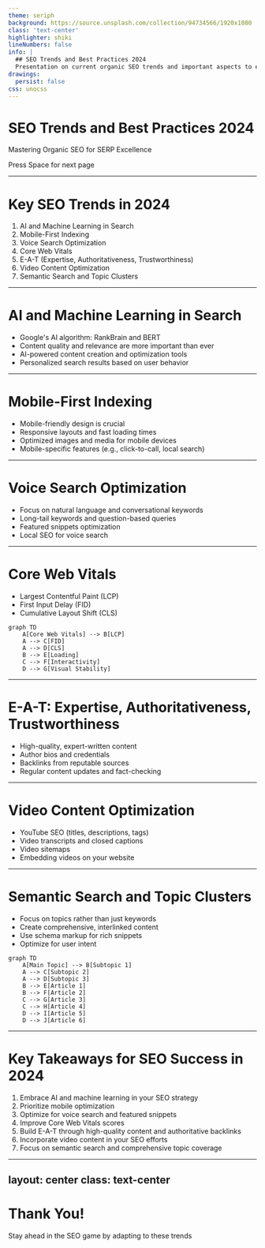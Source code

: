 ```yaml
---
theme: seriph
background: https://source.unsplash.com/collection/94734566/1920x1080
class: 'text-center'
highlighter: shiki
lineNumbers: false
info: |
  ## SEO Trends and Best Practices 2024
  Presentation on current organic SEO trends and important aspects to excel in SERP.
drawings:
  persist: false
css: unocss
---
```


# SEO Trends and Best Practices 2024

Mastering Organic SEO for SERP Excellence

<div class="pt-12">
  <span @click="$slidev.nav.next" class="px-2 py-1 rounded cursor-pointer" hover="bg-white bg-opacity-10">
    Press Space for next page <carbon:arrow-right class="inline"/>
  </span>
</div>

---

# Key SEO Trends in 2024

1. AI and Machine Learning in Search
2. Mobile-First Indexing
3. Voice Search Optimization
4. Core Web Vitals
5. E-A-T (Expertise, Authoritativeness, Trustworthiness)
6. Video Content Optimization
7. Semantic Search and Topic Clusters

---

# AI and Machine Learning in Search

- Google's AI algorithm: RankBrain and BERT
- Content quality and relevance are more important than ever
- AI-powered content creation and optimization tools
- Personalized search results based on user behavior

---

# Mobile-First Indexing

- Mobile-friendly design is crucial
- Responsive layouts and fast loading times
- Optimized images and media for mobile devices
- Mobile-specific features (e.g., click-to-call, local search)

---

# Voice Search Optimization

- Focus on natural language and conversational keywords
- Long-tail keywords and question-based queries
- Featured snippets optimization
- Local SEO for voice search

---

# Core Web Vitals

<div grid="~ cols-2 gap-4">
<div>

- Largest Contentful Paint (LCP)
- First Input Delay (FID)
- Cumulative Layout Shift (CLS)

</div>
<div>

```mermaid {scale: 0.7}
graph TD
    A[Core Web Vitals] --> B[LCP]
    A --> C[FID]
    A --> D[CLS]
    B --> E[Loading]
    C --> F[Interactivity]
    D --> G[Visual Stability]
```

</div>
</div>

---

# E-A-T: Expertise, Authoritativeness, Trustworthiness

- High-quality, expert-written content
- Author bios and credentials
- Backlinks from reputable sources
- Regular content updates and fact-checking

---

# Video Content Optimization

- YouTube SEO (titles, descriptions, tags)
- Video transcripts and closed captions
- Video sitemaps
- Embedding videos on your website

---

# Semantic Search and Topic Clusters

<div grid="~ cols-2 gap-4">
<div>

- Focus on topics rather than just keywords
- Create comprehensive, interlinked content
- Use schema markup for rich snippets
- Optimize for user intent

</div>
<div>

```mermaid {scale: 0.6}
graph TD
    A[Main Topic] --> B[Subtopic 1]
    A --> C[Subtopic 2]
    A --> D[Subtopic 3]
    B --> E[Article 1]
    B --> F[Article 2]
    C --> G[Article 3]
    C --> H[Article 4]
    D --> I[Article 5]
    D --> J[Article 6]
```

</div>
</div>

---

# Key Takeaways for SEO Success in 2024

1. Embrace AI and machine learning in your SEO strategy
2. Prioritize mobile optimization
3. Optimize for voice search and featured snippets
4. Improve Core Web Vitals scores
5. Build E-A-T through high-quality content and authoritative backlinks
6. Incorporate video content in your SEO efforts
7. Focus on semantic search and comprehensive topic coverage

---
layout: center
class: text-center
---

# Thank You!

Stay ahead in the SEO game by adapting to these trends